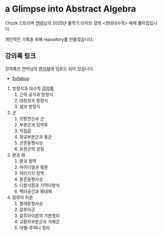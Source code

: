 # a Glimpse into Abstract Algebra

Chzzk 스트리머 [연떠](https://chzzk.naver.com/2468c1fe1c2844da02a52dfb133494a2)님의 2025년 봄학기 라이브 강의 <현대대수학> 예제 풀이집입니다.

개인적인 기록을 위해 repository를 만들었습니다.

## 강의록 링크

강의록은 연떠님의 [팬카페](https://cafe.naver.com/yeontt)에 업로드 되어 있습니다.

- [Syllabus](https://cafe.naver.com/yeontt/207)

1. 방정식과 대수학 [강의록](https://cafe.naver.com/yeontt/234)
   1. 근의 공식과 방정식 
   2. 대칭성과 방정식
   3. 셈과 방정식
2. 군
   1. 이항연산과 군
   2. 부분군과 잉여류
   3. 직접곱
   4. 정규부분군과 몫군
   5. 군준동형사상
   6. 유한군의 성질
4. 환과 체
   1. 환과 정역
   2. 아이디얼과 몫환
   3. 여러가지 정역
   4. 환준동형사상
   5. 다항식환과 기약다항식
   6. 벡터공간과 확대체
6. 갈루아 이론
   1. 켤레동형사상
   2. 갈루아군
   3. 갈루아이론의 기본정리
   4. 교환자부분군과 가해군
   5. 아벨-루피니 정리
